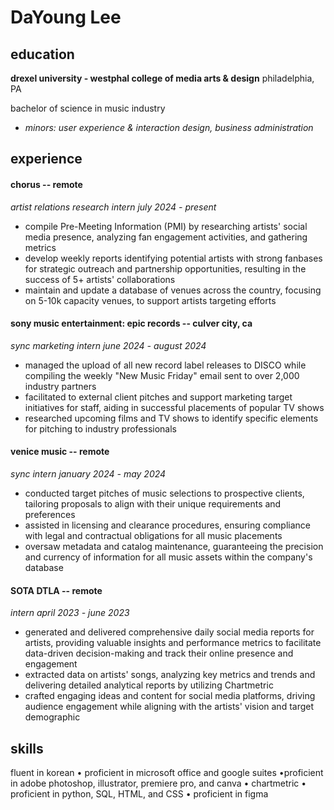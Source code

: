 # DaYoung Lee
## education
**drexel university - westphal college of media arts & design**                 philadelphia, PA

bachelor of science in music industry        

- *minors: user experience & interaction design, business administration* 

## experience
#### chorus -- remote
*artist relations research intern*          *july 2024 - present*

- compile Pre-Meeting Information (PMI) by researching artists' social media presence, analyzing fan engagement activities, and gathering metrics
- develop weekly reports identifying potential artists with strong fanbases for strategic outreach and partnership opportunities, resulting in the success of 5+ artists' collaborations
- maintain and update a database of venues across the country, focusing on 5-10k capacity venues, to support artists targeting efforts

#### sony music entertainment: epic records -- culver city, ca
*sync marketing intern*          *june 2024 - august 2024*

- managed the upload of all new record label releases to DISCO while compiling the weekly "New Music Friday" email sent to over 2,000 industry partners
- facilitated to external client pitches and support marketing target initiatives for staff, aiding in successful placements of popular TV shows
- researched upcoming films and TV shows to identify specific elements for pitching to industry professionals 

#### venice music -- remote
*sync intern*          *january 2024 - may 2024*

- conducted target pitches of music selections to prospective clients, tailoring proposals to align with their unique requirements and preferences
- assisted in licensing and clearance procedures, ensuring compliance with legal and contractual obligations for all music placements
- oversaw metadata and catalog maintenance, guaranteeing the precision and currency of information for all music assets within the company's database

#### SOTA DTLA -- remote
*intern*          *april 2023 - june 2023*

- generated and delivered comprehensive daily social media reports for artists, providing valuable insights and performance metrics to facilitate data-driven decision-making and track their online presence and engagement
- extracted data on artists' songs, analyzing key metrics and trends and delivering detailed analytical reports by utilizing Chartmetric
- crafted engaging ideas and content for social media platforms, driving audience engagement while aligning with the artists' vision and target demographic

## skills
fluent in korean • proficient in microsoft office and google suites •proficient in adobe photoshop, illustrator, premiere pro, and
canva • chartmetric • proficient in python, SQL, HTML, and CSS • proficient in figma